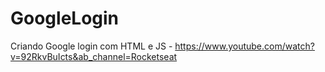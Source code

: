 # GoogleLogin
Criando Google login com HTML e JS - https://www.youtube.com/watch?v=92RkvBuIcts&ab_channel=Rocketseat
